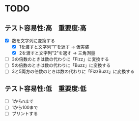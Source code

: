 # TODO

## テスト容易性:高　重要度:高

- [x] 数を文字列に変換する
  - [x] 1を渡すと文字列"1"を返す -> 仮実装
  - [x] 2を渡すと文字列"2"を返す -> 三角測量

- [ ] 3の倍数のときは数の代わりに「Fizz」に変換する
- [ ] 5の倍数のときは数の代わりに「Buzz」に変換する
- [ ] 3と5両方の倍数のときは数の代わりに「FizzBuzz」に変換する

## テスト容易性:低　重要度:低

- [ ] 1からnまで
- [ ] 1から100まで
- [ ] プリントする
